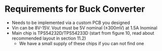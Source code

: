 # Requirements for Buck Converter

- Needs to be implemented via a custom PCB you designed
- Vin can be 8V-15V. Vout must be 5V nominal (±300mV) at 1.5A Inominal
- Main chip is TPS54232D/TPS54233D (start from figure 10, read about recommended
  layout in section 11.2)
  - We have a small supply of these chips if you can not find one
